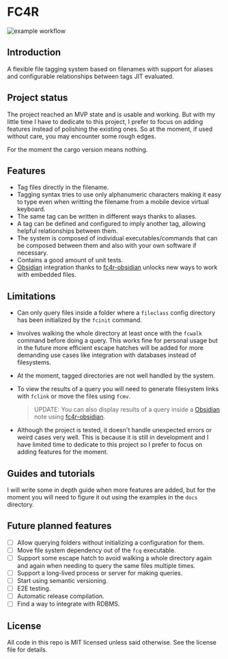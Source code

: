 # FC4R
![example workflow](https://github.com/noxware/fc4r/actions/workflows/checks.yaml/badge.svg)

## Introduction

A flexible file tagging system based on filenames with support for aliases and
configurable relationships between tags JIT evaluated.

## Project status

The project reached an MVP state and is usable and working. But with my little
time I have to dedicate to this project, I prefer to focus on adding features
instead of polishing the existing ones. So at the moment, if used without
care, you may encounter some rough edges.

For the moment the cargo version means nothing.

## Features

- Tag files directly in the filename.
- Tagging syntax tries to use only alphanumeric characters making it easy to
  type even when writting the filename from a mobile device virtual keyboard.
- The same tag can be written in different ways thanks to aliases.
- A tag can be defined and configured to imply another tag, allowing
  helpful relationships between them.
- The system is composed of individual executables/commands that can be
  composed between them and also with your own software if necessary.
- Contains a good amount of unit tests.
- [Obsidian](https://obsidian.md/) integration thanks to [fc4r-obsidian](https://github.com/noxware/fc4r-obsidian)
  unlocks new ways to work with embedded files.

## Limitations

- Can only query files inside a folder where a `fileclass` config directory has
  been initialized by the `fcinit` command.
- Involves walking the whole directory at least once with the `fcwalk` command
  before doing a query. This works fine for personal usage but in the future
  more efficient escape hatches will be added for more demanding use cases like
  integration with databases instead of filesystems.
- At the moment, tagged directories are not well handled by the system.
- To view the results of a query you will need to generate filesystem links
  with `fclink` or move the files using `fcmv`.
  
  > UPDATE: You can also display results of a query inside a [Obsidian](https://obsidian.md/)
  > note using [fc4r-obsidian](https://github.com/noxware/fc4r-obsidian).
  
- Although the project is tested, it doesn't handle unexpected errors or weird
  cases very well. This is because it is still in development and I have limited
  time to dedicate to this project so I prefer to focus on adding features for
  the moment.

## Guides and tutorials

I will write some in depth guide when more features are added, but for the
moment you will need to figure it out using the examples in the `docs`
directory.

## Future planned features

- [ ] Allow querying folders without initializing a configuration for them.
- [ ] Move file system dependency out of the `fcq` executable.
- [ ] Support some escape hatch to avoid walking a whole directory again and
      again when needing to query the same files multiple times.
- [ ] Support a long-lived process or server for making queries.
- [ ] Start using semantic versioning.
- [ ] E2E testing.
- [ ] Automatic release compilation.
- [ ] Find a way to integrate with RDBMS.

## License

All code in this repo is MIT licensed unless said otherwise. See the license
file for details.
